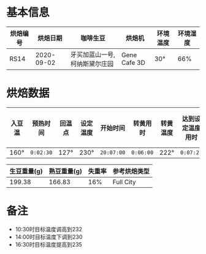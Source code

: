 # 基本信息

|烘焙编号|烘焙日期|咖啡生豆|烘焙机|环境温度|环境湿度|
|------|-------|-------|-----|------|--------|
|RS14|2020-09-02|牙买加蓝山一号, 柯纳斯黛尔庄园|Gene Cafe 3D|30°|66%|

# 烘焙数据

|入豆温|预热时间|回温点|设定温度|开始时间|转黄用时|转黄温度|达到设定温度用时|结束时间|烘焙时长|机内冷却到60°用时|静置(排气)用时|
|-----|------|-----|-------|-------|------|-------|--------------|------|-------|---------------|------------|
|160° |`0:02:30`|127°|230°|`20:07:00`|`0:06:00`|222°|`0:07:21`|`20:24:00`|`0:17:00`|`0:10:42`|`01:00:00`|

|生豆重量(g)|熟豆重量(g)|失重率|参考烘焙类型|
|----------|---------|-----|----------|
|199.38|166.83|16%|Full City|

# 备注

- 10:30时目标温度调高到232
- 14:00时目标温度下调到230
- 16:30时目标温度提高到235
